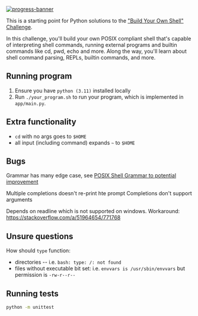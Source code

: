 [![progress-banner](https://backend.codecrafters.io/progress/shell/7f79b25b-fbc7-45de-91b1-5cf404401246)](https://app.codecrafters.io/users/codecrafters-bot?r=2qF)

This is a starting point for Python solutions to the
["Build Your Own Shell" Challenge](https://app.codecrafters.io/courses/shell/overview).

In this challenge, you'll build your own POSIX compliant shell that's capable of
interpreting shell commands, running external programs and builtin commands like
cd, pwd, echo and more. Along the way, you'll learn about shell command parsing,
REPLs, builtin commands, and more.

## Running program

1. Ensure you have `python (3.11)` installed locally
1. Run `./your_program.sh` to run your program, which is implemented in
   `app/main.py`.

## Extra functionality
- `cd` with no args goes to `$HOME`
- all input (including command) expands `~` to `$HOME`

## Bugs
Grammar has many edge case, see [POSIX Shell Grammar to potential improvement](https://pubs.opengroup.org/onlinepubs/9699919799/utilities/V3_chap02.html#tag_18_10_02)

Multiple completions doesn't re-print hte prompt
Completions don't support arguments

Depends on readline which is not supported on windows. Workaround: https://stackoverflow.com/a/51964654/771768

## Unsure questions
How should `type` function:
- directories -- i.e. `bash: type: /: not found`
- files without executable bit set: i.e. `envvars is /usr/sbin/envvars` but permission is `-rw-r--r--`

## Running tests
```bash
python -m unittest
```

